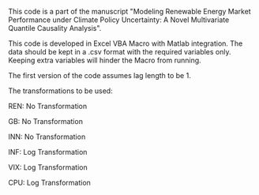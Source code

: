 This code is a part of the manuscript "Modeling Renewable Energy Market Performance under Climate Policy Uncertainty: A Novel Multivariate Quantile Causality Analysis".

This code is developed in Excel VBA Macro with Matlab integration. The data should be kept in a .csv format with the required variables only. Keeping extra variables will hinder the Macro from running.

The first version of the code assumes lag length to be 1.

The transformations to be used:

REN: No Transformation

GB: No Transformation

INN: No Transformation

INF: Log Transformation

VIX: Log Transformation

CPU: Log Transformation
